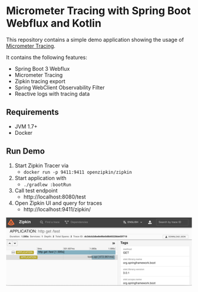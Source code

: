 # Micrometer Tracing with Spring Boot Webflux and Kotlin

This repository contains a simple demo application showing the usage of [Micrometer Tracing](https://micrometer.io/docs/tracing).

It contains the following features:
- Spring Boot 3 Webflux
- Micrometer Tracing
- Zipkin tracing export
- Spring WebClient Observability Filter 
- Reactive logs with tracing data

## Requirements
- JVM 1.7+
- Docker

## Run Demo
1. Start Zipkin Tracer via
    - `docker run -p 9411:9411 openzipkin/zipkin`
2. Start application with
   - ```./gradlew :bootRun ```
4. Call test endpoint 
   - http://localhost:8080/test
3. Open Zipkin UI and query for traces
   - http://localhost:9411/zipkin/

![zipkin.png](docs%2Fimages%2Fzipkin.png)
